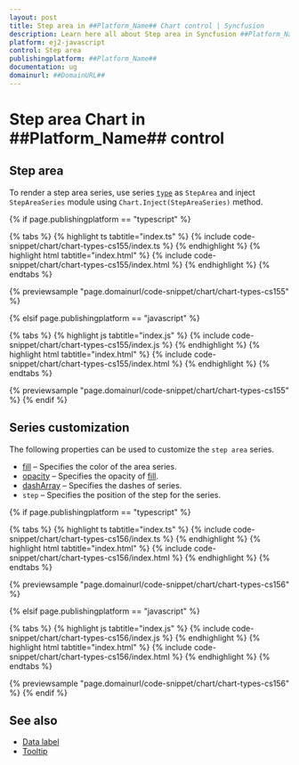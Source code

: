 ```yaml
---
layout: post
title: Step area in ##Platform_Name## Chart control | Syncfusion
description: Learn here all about Step area in Syncfusion ##Platform_Name## Chart control of Syncfusion Essential JS 2 and more.
platform: ej2-javascript
control: Step area 
publishingplatform: ##Platform_Name##
documentation: ug
domainurl: ##DomainURL##
---
```

# Step area Chart in ##Platform_Name## control

## Step area

To render a step area series, use series [`type`](../../api/chart/seriesModel/#type-string) as `StepArea` and inject `StepAreaSeries` module using `Chart.Inject(StepAreaSeries)` method.

{% if page.publishingplatform == "typescript" %}

{% tabs %}
{% highlight ts tabtitle="index.ts" %}
{% include code-snippet/chart/chart-types-cs155/index.ts %}
{% endhighlight %}
{% highlight html tabtitle="index.html" %}
{% include code-snippet/chart/chart-types-cs155/index.html %}
{% endhighlight %}
{% endtabs %}
        
{% previewsample "page.domainurl/code-snippet/chart/chart-types-cs155" %}

{% elsif page.publishingplatform == "javascript" %}

{% tabs %}
{% highlight js tabtitle="index.js" %}
{% include code-snippet/chart/chart-types-cs155/index.js %}
{% endhighlight %}
{% highlight html tabtitle="index.html" %}
{% include code-snippet/chart/chart-types-cs155/index.html %}
{% endhighlight %}
{% endtabs %}

{% previewsample "page.domainurl/code-snippet/chart/chart-types-cs155" %}
{% endif %}

## Series customization

The following properties can be used to customize the `step area` series.

* [fill](../../api/chart/seriesModel/#fill) – Specifies the color of the area series.
* [opacity](../../api/chart/seriesModel/#opacity) – Specifies the opacity of [fill](../../api/chart/seriesModel/#fill).
* [dashArray](../../api/chart/seriesModel/#dasharray) – Specifies the dashes of series.
* `step` – Specifies the position of the step for the series.

{% if page.publishingplatform == "typescript" %}

{% tabs %}
{% highlight ts tabtitle="index.ts" %}
{% include code-snippet/chart/chart-types-cs156/index.ts %}
{% endhighlight %}
{% highlight html tabtitle="index.html" %}
{% include code-snippet/chart/chart-types-cs156/index.html %}
{% endhighlight %}
{% endtabs %}
        
{% previewsample "page.domainurl/code-snippet/chart/chart-types-cs156" %}

{% elsif page.publishingplatform == "javascript" %}

{% tabs %}
{% highlight js tabtitle="index.js" %}
{% include code-snippet/chart/chart-types-cs156/index.js %}
{% endhighlight %}
{% highlight html tabtitle="index.html" %}
{% include code-snippet/chart/chart-types-cs156/index.html %}
{% endhighlight %}
{% endtabs %}

{% previewsample "page.domainurl/code-snippet/chart/chart-types-cs156" %}
{% endif %}

## See also

* [Data label](../data-labels/)
* [Tooltip](../tool-tip/)
